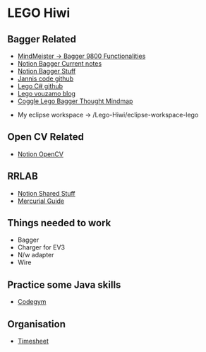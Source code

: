 # LEGO Hiwi

## Bagger Related 

- [MindMeister -> Bagger 9800 Functionalities](https://www.mindmeister.com/beta/1743187267)  
- [Notion Bagger Current notes](https://www.notion.so/Liebherr-9800-2021-99876bedfa394050881fed621ed125fd)  
- [Notion Bagger Stuff](https://www.notion.so/Shared-Stuff-83abf29333d14c04a04603f4cc46342a)  
- [Jannis code github](https://github.com/sachinkmohan/template_project_gradle_lab)  
- [Lego C# github](https://github.com/Vouzamo/Lego)  
- [Lego vouzamo blog](https://vouzamo.wordpress.com/2020/04/06/c-sdk-for-lego-bluetooth-le-hubs/)  
- [Coggle Lego Bagger Thought Mindmap](https://coggle.it/diagram/YAXxbHPzAT7cpPYv/t/-/699b761f356f95cc1672fc76965901c473bebd91e105173a83b7740b3114b0d7)  

+ My eclipse workspace -> /Lego-Hiwi/eclipse-workspace-lego

## Open CV Related

- [Notion OpenCV](https://www.notion.so/EV3DEV-OpenCV-2620344c6ec141da919eafb45ff9d38c)

## RRLAB 
+ [Notion Shared Stuff](https://www.notion.so/Shared-Stuff-83abf29333d14c04a04603f4cc46342a)  
+ [Mercurial Guide](https://book.mercurial-scm.org/read/files.html#:~:text=Once%20you%20decide%20that%20a,status%20with%20a%20%E2%80%9C%20R%20%E2%80%9D.)


## Things needed to work
+ Bagger
+ Charger for EV3
+ N/w adapter 
+ Wire

## Practice some Java skills

+ [Codegym](https://codegym.cc/)


## Organisation
+ [Timesheet](https://docs.google.com/spreadsheets/d/1AxDxs-wzbRoaR5COKvntCEtvEKVFz1QjMEOa5m3G8wc/edit#gid=882508324)


